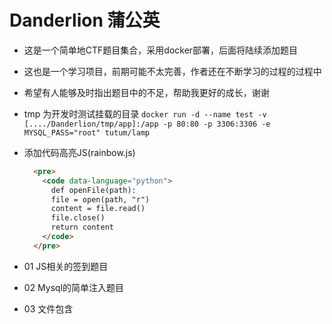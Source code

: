 # Danderlion 蒲公英

- 这是一个简单地CTF题目集合，采用docker部署，后面将陆续添加题目
- 这也是一个学习项目，前期可能不太完善，作者还在不断学习的过程的过程中
- 希望有人能够及时指出题目中的不足，帮助我更好的成长，谢谢


- tmp 为开发时测试挂载的目录
  `docker run -d --name test -v [..../Danderlion/tmp/app]:/app -p 80:80 -p 3306:3306 -e MYSQL_PASS="root" tutum/lamp`
- 添加代码高亮JS(rainbow.js)
  ```html
    <pre>
      <code data-language="python">
        def openFile(path):
        file = open(path, "r")
        content = file.read()
        file.close()
        return content
      </code>
    </pre>
  ```

- 01  JS相关的签到题目
- 02  Mysql的简单注入题目
- 03  文件包含



